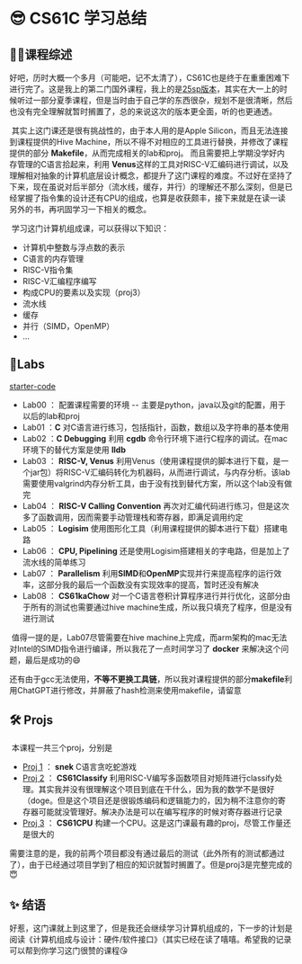 # 😎 CS61C 学习总结

## 🧑‍🏫课程综述

​	好吧，历时大概一个多月（可能吧，记不太清了），CS61C也是终于在重重困难下进行完了。这是我上的第二门国外课程，我上的是[25sp版本](https://cs61c.org/sp25/)，其实在大一上的时候听过一部分夏季课程，但是当时由于自己学的东西很杂，规划不是很清晰，然后也没有完全理解就暂时搁置了，总的来说这次的版本更全面，听的也更通透。

​	其实上这门课还是很有挑战性的，由于本人用的是Apple Silicon，而且无法连接到课程提供的Hive Machine，所以不得不对相应的工具进行替换，并修改了课程提供的部分 **Makefile**，从而完成相关的lab和proj。
而且需要把上学期没学好内存管理的C语言拾起来，利用 **Venus**这样的工具对RISC-V汇编码进行调试，以及理解相对抽象的计算机底层设计概念，都提升了这门课程的难度。不过好在坚持了下来，现在虽说对后半部分（流水线，缓存，并行）的理解还不那么深刻，但是已经掌握了指令集的设计还有CPU的组成，也算是收获颇丰，接下来就是在读一读另外的书，再巩固学习一下相关的概念。

​	学习这门计算机组成课，可以获得以下知识：

- 计算机中整数与浮点数的表示
- C语言的内存管理
- RISC-V指令集
- RISC-V汇编程序编写
- 构成CPU的要素以及实现（proj3）
- 流水线
- 缓存
- 并行（SIMD，OpenMP）
- ...

## 🧪Labs

[starter-code](https://github.com/61c-teach/sp25-lab-starter)

- Lab00 ： 配置课程需要的环境 -- 主要是python，java以及git的配置，用于以后的lab和proj
- Lab01 ：**C**  对C语言进行练习，包括指针，函数，数组以及字符串的基本使用
- Lab02 ：**C Debugging** 利用 **cgdb** 命令行环境下进行C程序的调试。在mac环境下的替代方案是使用 **lldb**
- Lab03 ： **RISC-V, Venus** 利用Venus（使用课程提供的脚本进行下载，是一个jar包）将RISC-V汇编码转化为机器码，从而进行调试，与内存分析。该lab需要使用valgrind内存分析工具，由于没有找到替代方案，所以这个lab没有做完
- Lab04 ： **RISC-V Calling Convention** 再次对汇编代码进行练习，但是这次多了函数调用，因而需要手动管理栈和寄存器，即满足调用约定
- Lab05 ： **Logisim** 使用图形化工具（利用课程提供的脚本进行下载）搭建电路
- Lab06 ： **CPU, Pipelining** 还是使用Logisim搭建相关的字电路，但是加上了流水线的简单练习
- Lab07 ： **Parallelism** 利用**SIMD**和**OpenMP**实现并行来提高程序的运行效率，这部分我的最后一个函数没有实现效率的提高，暂时还没有解决
- Lab08 ： **CS61kaChow** 对一个C语言卷积计算程序进行并行优化，这部分由于所有的测试也需要通过hive machine生成，所以我只填充了程序，但是没有进行测试

​	值得一提的是，Lab07尽管需要在hive machine上完成，而arm架构的mac无法对Intel的SIMD指令进行编译，所以我花了一点时间学习了 **docker** 来解决这个问题，最后是成功的😄

​	还有由于gcc无法使用，**不等不更换工具链**，所以我对课程提供的部分**makefile**利用ChatGPT进行修改，并屏蔽了hash检测来使用makefile，请留意

## 🛠️ Projs

​	本课程一共三个proj，分别是

- [Proj 1](https://github.com/61c-teach/sp25-proj1-starter) ： **snek** C语言贪吃蛇游戏
- [Proj 2](https://github.com/61c-teach/sp25-proj2-starter) ： **CS61Classify** 利用RISC-V编写多函数项目对矩阵进行classify处理。其实我并没有很理解这个项目到底在干什么，因为我的数学不是很好（doge。但是这个项目还是很锻炼编码和逻辑能力的，因为稍不注意你的寄存器可能就没管理好。解决办法是可以在编写程序的时候对寄存器进行记录
- [Proj 3](https://github.com/61c-teach/sp25-proj3-starter) ： **CS61CPU** 构建一个CPU。这是这门课最有趣的proj，尽管工作量还是很大的

​	需要注意的是，我的前两个项目都没有通过最后的测试（此外所有的测试都通过了），由于已经通过项目学到了相应的知识就暂时搁置了。但是proj3是完整完成的 😇

## ✨ 结语

​	好惹，这门课就上到这里了，但是我还会继续学习计算机组成的，下一步的计划是阅读《计算机组成与设计：硬件/软件接口》（其实已经在读了嘻嘻。希望我的记录可以帮到你学习这门很赞的课程😘

